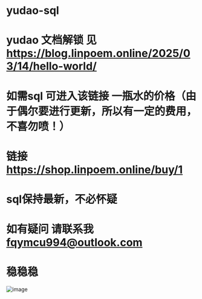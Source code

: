 # yudao-sql
# yudao 文档解锁 见 https://blog.linpoem.online/2025/03/14/hello-world/
# 如需sql 可进入该链接  一瓶水的价格（由于偶尔要进行更新，所以有一定的费用，不喜勿喷！）
# 链接 https://shop.linpoem.online/buy/1
# sql保持最新，不必怀疑
# 如有疑问 请联系我 fqymcu994@outlook.com
# 稳稳稳

![image](https://github.com/user-attachments/assets/5182d0bd-1a1b-4462-89b4-3677ee195386)





